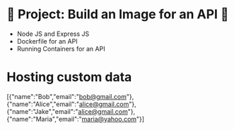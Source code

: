 # 🌟 Project: Build an Image for an API 🌟
*  Node JS and Express JS
*  Dockerfile for an API
*  Running Containers for an API

# Hosting custom data
[{"name":"Bob","email":"bob@gmail.com"},{"name":"Alice","email":"alice@gmail.com"},{"name":"Jake","email":"alice@gmail.com"},{"name":"Maria","email":"maria@yahoo.com"}]
